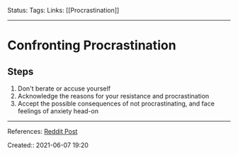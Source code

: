 Status:
Tags:
Links: [[Procrastination]]
___
# Confronting Procrastination
## Steps
1. Don't berate or accuse yourself
2. Acknowledge the reasons for your resistance and procrastination
3. Accept the possible consequences of not procrastinating, and face feelings of anxiety head-on
___
References: [Reddit Post](https://www.reddit.com/r/getdisciplined/comments/nuosi0/advice_are_you_procrastinating_on_your_work/)

Created:: 2021-06-07 19:20